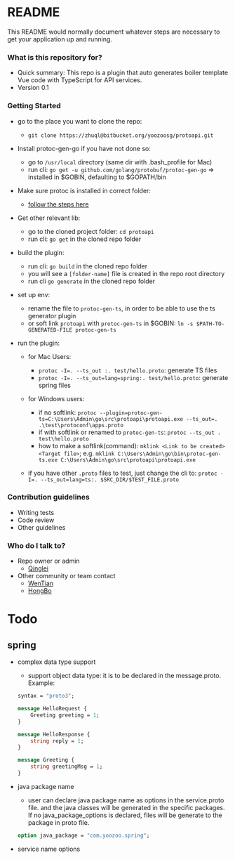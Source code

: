 # README #

This README would normally document whatever steps are necessary to get your application up and running.

### What is this repository for? ###

* Quick summary: This repo is a plugin that auto generates boiler template Vue code with TypeScript for API services.
* Version 0.1

### Getting Started ###

* go to the place you want to clone the repo:
    * `git clone https://zhuql@bitbucket.org/yoozoosg/protoapi.git`

* Install protoc-gen-go if you have not done so:
    * go to `/usr/local` directory (same dir with .bash_profile for Mac)
    * run cli: `go get -u github.com/golang/protobuf/protoc-gen-go` => installed in $GOBIN, defaulting to $GOPATH/bin

* Make sure protoc is installed in correct folder:
    * [follow the steps here](http://google.github.io/proto-lens/installing-protoc.html)

* Get other relevant lib:
    * go to the cloned project folder: `cd protoapi`
    * run cli: `go get` in the cloned repo folder

* build the plugin:
    * run cli: `go build` in the cloned repo folder
    * you will see a `[folder-name]` file is created in the repo root directory
    * run cli  `go generate` in the cloned repo folder

* set up env:
    * rename the file to `protoc-gen-ts`, in order to be able to use the ts generator plugin
    * or soft link `protoapi` with `protoc-gen-ts` in $GOBIN: `ln -s $PATH-TO-GENERATED-FILE protoc-gen-ts`

* run the plugin:

    * for Mac Users:
        * `protoc -I=. --ts_out :. test/hello.proto`:  generate TS files
        * `protoc -I=. --ts_out=lang=spring:. test/hello.proto`: generate spring files

    * for Windows users:
        * if no softlink: `protoc --plugin=protoc-gen-ts=C:\Users\Admin\go\src\protoapi\protoapi.exe --ts_out=. .\test\protoconf\apps.proto`
        * if with softlink or renamed to `protoc-gen-ts`: `protoc --ts_out . test\hello.proto`
        * how to make a softlink(command): `mklink <Link to be created> <Target file>`; e.g. `mklink C:\Users\Admin\go\bin\protoc-gen-ts.exe C:\Users\Admin\go\src\protoapi\protoapi.exe`

    * if you have other `.proto` files to test, just change the cli to: `protoc -I=. --ts_out=lang=ts:. $SRC_DIR/$TEST_FILE.proto`


### Contribution guidelines ###

* Writing tests
* Code review
* Other guidelines

### Who do I talk to? ###

* Repo owner or admin
    - [Qinglei](ZHUQL@YOOZOO.COM)
* Other community or team contact
    - [WenTian](WengW@yoozoo.com)
    - [HongBo](WuHongbo@yoozoo.com)

# Todo

## spring ##

* complex data type support
  * support object data type: it is to be declared in the message.proto. Example:

  ```protobuf
  syntax = "proto3";

  message HelloRequest {
      Greeting greeting = 1;
  }

  message HelloResponse {
      string reply = 1;
  }

  message Greeting {
      string greetingMsg = 1;
  }
  ```

* java package name
  * user can declare java package name as options in the service.proto file. and the java classes will be generated in the specific packages. If no java_package_options is declared, files will be generate to the package in proto file.

  ```protobuf
  option java_package = "com.yoozoo.spring";
  ```

* service name options
